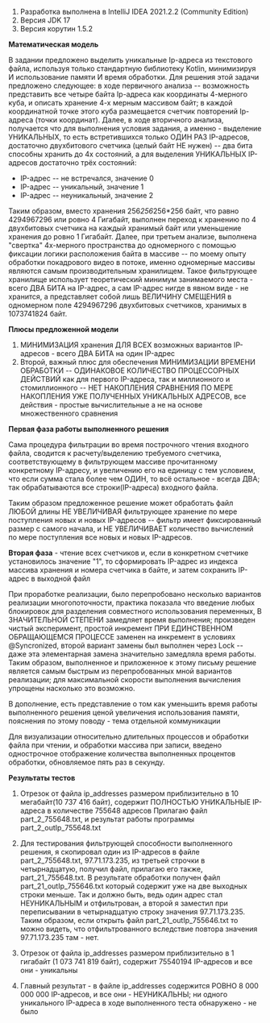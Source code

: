 1. Разработка выполнена в IntelliJ IDEA 2021.2.2 (Community Edition)
2. Версия JDK 17
3. Версия корутин 1.5.2

**Математическая модель**
  
В задании предложено выделить уникальные Ip-адреса из текcтового файла, используя только стандартную библиотеку Kotlin, минимизируя И использование памяти И время обработки. Для решения этой задачи предложено следующее: в ходе первичного анализа -- возможность представить все четыре байта Ip-адреса как координаты 4-мерного куба, и описать хранение 4-х мерным массивом байт; в каждой координатной точке этого куба размещается счетчик повторений Ip-адреса (точки координат). Далее, в ходе вторичного анализа, получается что для выполнения условия задания, а именно - выделение УНИКАЛЬНЫХ, то есть встретившихся только ОДИН РАЗ IP-адресов, достаточно двухбитового счетчика (целый байт НЕ нужен) -- два бита способны хранить до 4х состояний, а для выделения УНИКАЛЬНЫХ IP-адресов достаточно трёх состояний:

- IP-адрес -- не встречался, значение 0
- IP-адрес -- уникальный, значение 1
- IP-адрес -- неуникальный, значение 2 
  
Таким образом, вместо хранения 256*256*256*256 байт, что равно 4294967296 или ровно 4 Гигабайт, выполнен переход к хранению по 4 двухбитовых счетчика на каждый хранимый байт или уменьшение хранения до ровно 1 Гигабайт. Далее, при третьем анализе, выполнена "свертка" 4х-мерного пространства до одномерного с помощью фиксации логики расположения байта в массиве -- по моему опыту обработки покадрового видео в потоке, именно одномерные массивы являются самым производительным хранилищем. Такое фильтрующее хранилище использует теоретический минимум занимаемого места - всего ДВА БИТА на IP-адрес, а сам IP-адрес нигде в явном виде - не хранится, а представляет собой лишь ВЕЛИЧИНУ СМЕЩЕНИЯ в одномерном поле 4294967296 двухбитовых счетчиков, хранимых в 1073741824 байт.
  
**Плюсы предложенной модели**
  
1. МИНИМИЗАЦИЯ хранения ДЛЯ ВСЕХ возможных вариантов IP-адресов - всего ДВА БИТА на один IP-адрес
2. Второй, важный плюс для обеспечения МИНИМИЗАЦИИ ВРЕМЕНИ ОБРАБОТКИ -- ОДИНАКОВОЕ КОЛИЧЕСТВО ПРОЦЕССОРНЫХ ДЕЙСТВИЙ как для первого IP-адреса, так и миллионного и стомиллионного -- НЕТ НАКОПЛЕНИЯ СРАВНЕНИЯ ПО МЕРЕ НАКОПЛЕНИЯ УЖЕ ПОЛУЧЕННЫХ УНИКАЛЬНЫХ АДРЕСОВ, все действия - простые вычислительные а не на основе множественного сравнения
  
**Первая фаза работы выполненного решения**
  
Сама процедура фильтрации во время построчного чтения входного файла, сводится к расчету/выделению требуемого счетчика, соответствующему в фильтрующем массиве прочитанному конкретному IP-адресу, и увеличению его на единицу с тем условием, что если сумма стала более чем ОДИН, то всё остальное - всегда ДВА; так обрабатываются все строки(IP-адреса) входного файла.
  
Таким образом предложенное решение может обработать файл ЛЮБОЙ длины НЕ УВЕЛИЧИВАЯ фильтрующее хранение по мере поступления новых и новых IP-адресов -- фильтр имеет фиксированный размер с самого начала, и НЕ УВЕЛИЧИВАЕТ количество вычислений по мере поступления все новых и новых IP-адресов.
  
**Вторая фаза** - чтение всех счетчиков и, если в конкретном счетчике установилось значение "1", то сформировать
   IP-адрес из индекса массива хранения и номера счетчика в байте, и затем сохранить IP-адрес в выходной файл
  
При проработке реализации, было перепробовано несколько вариантов реализации многопоточности,
практика показала что введение любых блокировок для разделения совместного использования переменных, В ЗНАЧИТЕЛЬНОЙ СТЕПЕНИ замедляет время выполнения; произведен чистый эксперимент, простой инкремент ПРИ ЕДИНСТВЕННОМ ОБРАЩАЮЩЕМСЯ ПРОЦЕССЕ заменен на инкремент в условиях @Syncronized, второй вариант замены был выполнен через Lock -- даже эта элементарная замена значительно замедляла время работы.
Таким образом, выполненное и приложенное к этому письму решение является самым быстрым из перепробованных мной вариантов реализации; для максимальной скорости выполнения вычисления упрощены насколько это возможно.
  
   В дополнение, есть представление о том как уменьшить время работы выполненного решения ценой увеличения использования памяти,
   пояснения по этому поводу - тема отдельной коммуникации

   Для визуализации относительно длительных процессов и обработки файла при чтении, и обработки массива
   при записи, введено однострочное отображение количества выполненных процентов обработки, обновляемое пять раз в секунду.
  
**Результаты тестов**
1. Отрезок от файла ip_addresses размером приблизительно в 10 мегабайт(10 737 416 байт), содержит ПОЛНОСТЬЮ УНИКАЛЬНЫЕ IP-адреса в количестве 755648 адресов
   Прилагаю файл part_2_755648.txt, и результат работы программы part_2_outIp_755648.txt

2. Для тестирования фильтрующей способности выполненного решения, я скопировал один из IP-адресов в файле part_2_755648.txt, 97.71.173.235, из третьей строчки в четырнадцатую, получил файл, прилагаю его также, part_21_755648.txt. В результате обработки получен файл part_21_outIp_755646.txt который содержит уже на две выходных строки меньше. Так и должно быть, ведь один адрес стал НЕУНИКАЛЬНЫМ и отфильтрован, а второй я заместил при переписывании в четырнадцатую строку значения 97.71.173.235. Таким образом, если открыть файл part_21_outIp_755646.txt то можно видеть, что отфильтрованного вследствие повтора значения 97.71.173.235 там - нет.

3. Отрезок от файла ip_addresses размером приблизительно в 1 гигабайт (1 073 741 819 байт), содержит 75540194 IP-адресов и все они - уникальны

4. Главный результат - в файле ip_addresses содержится РОВНО  8 000 000 000  IP-адресов, и все они - НЕУНИКАЛЬНЫ; ни одного уникального IP-адреса в ходе выполненного теста обнаружено - не было
